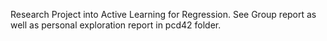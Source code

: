 Research Project into Active Learning for Regression. See Group report as well as personal exploration report in pcd42 folder.
